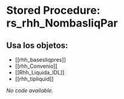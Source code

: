 # Stored Procedure: rs_rhh_NombasliqPar

## Usa los objetos:
- [[rhh_basesliqpres]]
- [[rhh_Convenio]]
- [[Rhh_Liquida_IDL]]
- [[rhh_tipliquid]]

*No code available.*
